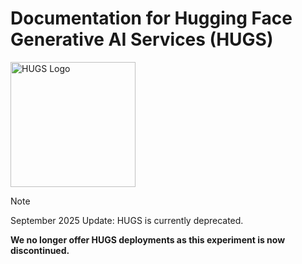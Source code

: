 # Documentation for Hugging Face Generative AI Services (HUGS)

<img src="https://huggingface.co/datasets/huggingface/documentation-images/resolve/main/hugs/hugs-purple-no-bg.png" width="200" alt="HUGS Logo">

> [!NOTE]
> September 2025 Update: HUGS is currently deprecated.
>
> **We no longer offer HUGS deployments as this experiment is now discontinued.**
